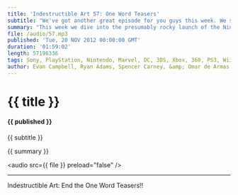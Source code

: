 ```yaml
---
title: 'Indestructible Art 57: One Word Teasers'
subtitle: "We've got another great episode for you guys this week. We sort of threw the normal schedule out the window and just started chating about stuff, and some news and then more stuff. Check it out."
summary: "This week we dive into the presumably rocky launch of the Nintendo WiiU. Be it game or feature nothing was safe from the wrath of the internet. Ryan tells us of new old Marvel villain, Dog Logan. Evan is excited for PS Plus to come to the Vita. Spencer defends his rights to One Word Teasers. Omar sneaks in yet another Kickstarter campaign he thinks you should back. Then we get into a big helping of things we read and played, and cap it off with some Picks of the Week."
file: /audio/57.mp3
published: 'Tue, 20 NOV 2012 00:00:00 GMT'
duration: '01:59:02'
length: 57196336
tags: Sony, PlayStation, Nintendo, Marvel, DC, 3DS, Xbox, 360, PS3, Wii U, PSN, XBLA, Video Games, Comics, Games, Indestructible Art, Goon, Kickstarter, Teasers, AC3, Halo 4, Scalped, Batman, Saga 7, Vita, X-Men, Dog Logan, Wolverine
author: Evan Campbell, Ryan Adams, Spencer Carney, &amp; Omar de Armas
---
```


# {{ title }}

#### {{ published }}

{{ subtitle }}  
  
{{ summary }}  

<audio src={{ file }} preload="false" />

- - -

Indestructible Art: End the One Word Teasers!!